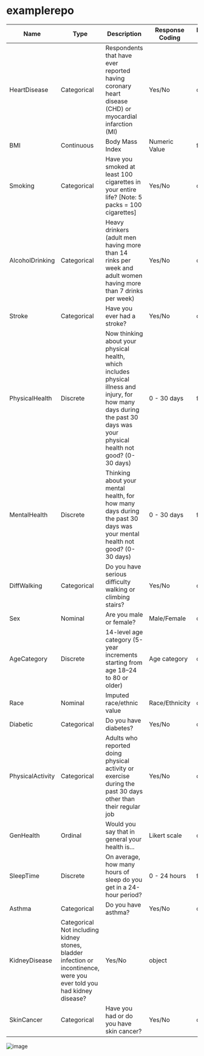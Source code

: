 # examplerepo

| Name |	Type |	Description |	Response Coding |	Python dtype |
| ------------- | ------------- | ------------- | ------------- | ------------- |
| HeartDisease |	Categorical	| Respondents that have ever reported having coronary heart disease (CHD) or myocardial infarction (MI) |	Yes/No |	object |
| BMI |	Continuous |	Body Mass Index |	Numeric Value	| float64
| Smoking |	Categorical	| Have you smoked at least 100 cigarettes in your entire life? [Note: 5 packs = 100 cigarettes]	| Yes/No	| object
| AlcoholDrinking	| Categorical	| Heavy drinkers (adult men having more than 14 rinks per week and adult women having more than 7 drinks per week) |	Yes/No |	object |
| Stroke	| Categorical |	Have you ever had a stroke?	| Yes/No	| object|
| PhysicalHealth |	Discrete	| Now thinking about your physical health, which includes physical illness and injury, for how many days during the past 30 days was your physical health not good? (0-30 days) |	0 - 30 days |	float64 |
MentalHealth	| Discrete	| Thinking about your mental health, for how many days during the past 30 days was your mental health not good? (0-30 days)	| 0 - 30 days |	float64 |
| DiffWalking	| Categorical |	Do you have serious difficulty walking or climbing stairs? |	Yes/No	| object |
| Sex	| Nominal |	Are you male or female? |	Male/Female |	object |
| AgeCategory	| Discrete |	14-level age category (5-year increments starting from age 18–24 to 80 or older) | Age category	| object |
| Race	| Nominal |	Imputed race/ethnic value |	Race/Ethnicity | object |
| Diabetic	| Categorical	| Do you have diabetes?	| Yes/No | object |
| PhysicalActivity	| Categorical	| Adults who reported doing physical activity or exercise during the past 30 days other than their regular job |	Yes/No | object |
| GenHealth	| Ordinal	| Would you say that in general your health is... | Likert scale	| object |
| SleepTime	| Discrete	| On average, how many hours of sleep do you get in a 24-hour period?	| 0 - 24 hours | float64 |
| Asthma	| Categorical	| Do you have asthma?	| Yes/No	| object |
| KidneyDisease |	Categorical	Not including kidney stones, bladder infection or incontinence, were you ever told you had kidney disease?	| Yes/No	| object |
| SkinCancer | Categorical	| Have you had or do you have skin cancer? |	Yes/No | object |

![image](https://user-images.githubusercontent.com/96354695/168441850-6c7b74e1-a8a8-41a9-a25c-95174a5d71d1.png)


